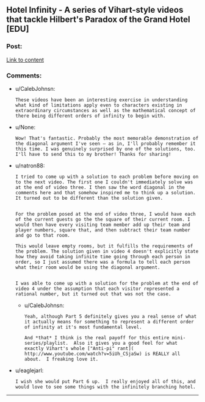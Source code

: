 ## Hotel Infinity - A series of Vihart-style videos that tackle Hilbert's Paradox of the Grand Hotel [EDU]

### Post:

[Link to content](https://www.youtube.com/watch?v=SLHiq7wZWWM&index=1&list=PLb6mUUuKMKFnNtVC_orYqZxmAm48qIFDI)

### Comments:

- u/CalebJohnsn:
  ```
  These videos have been an interesting exercise in understanding what kind of limitations apply even to characters existing in extraordinary circumstances as well as the mathematical concept of there being different orders of infinity to begin with.
  ```

- u/None:
  ```
  Wow! That's fantastic. Probably the most memorable demonstration of the diagonal argument I've seen – as in, I'll probably remember it this time. I was genuinely surprised by one of the solutions, too. I'll have to send this to my brother! Thanks for sharing!
  ```

- u/natron88:
  ```
  I tried to come up with a solution to each problem before moving on to the next video. The first one I couldn't immediately solve was at the end of video three. I then saw the word diagonal in the comments here and that somehow inspired me to think up a solution. It turned out to be different than the solution given.


  For the problem posed at the end of video three, I would have each of the current guests go the the square of their current room. I would then have every visiting team member add up their team and player numbers, square that, and then subtract their team number and go to that room.

  This would leave empty rooms, but it fulfills the requirements of the problem. The solution given in video 4 doesn't explicitly state how they avoid taking infinite time going through each person in order, so I just assumed there was a formula to tell each person what their room would be using the diagonal argument.


  I was able to come up with a solution for the problem at the end of video 4 under the assumption that each visitor represented a rational number, but it turned out that was not the case.
  ```

  - u/CalebJohnsn:
    ```
    Yeah, although Part 5 definitely gives you a real sense of what it actually means for something to represent a different order of infinity at it's most fundamental level.

    And *that* I think is the real payoff for this entire mini-series/playlist.  Also it gives you a good feel for what exactly Vihart's whole ["Anti-pi" rant]( http://www.youtube.com/watch?v=5iUh_CSjaSw) is REALLY all about.  I freaking love it.
    ```

- u/eaglejarl:
  ```
  I wish she would put Part 6 up.  I really enjoyed all of this, and would love to see some things with the infinitely branching hotel.
  ```

---


